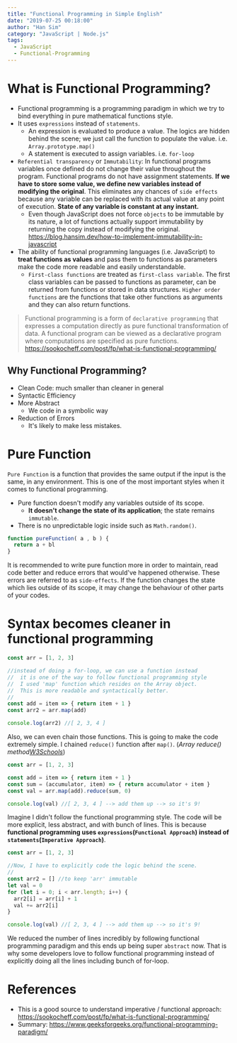```yaml
---
title: "Functional Programming in Simple English"
date: "2019-07-25 00:18:00"
author: "Han Sim"
category: "JavaScript | Node.js"
tags:
  - JavaScript
  - Functional-Programming
---
```


# What is Functional Programming?

- Functional programming is a programming paradigm in which we try to bind everything in pure mathematical functions style.
- It uses `expressions` instead of `statements`. 
  - An expression is evaluated to produce a value. The logics are hidden behind the scene; we just call the function to populate the value. i.e. `Array.prototype.map()`
  - A statement is executed to assign variables. i.e. `for-loop`
- `Referential transparency` or `Immutability`: In functional programs variables once defined do not change their value throughout the program. Functional programs do not have assignment statements. **If we have to store some value, we define new variables instead of modifying the original**. This eliminates any chances of `side effects` because any variable can be replaced with its actual value at any point of execution. **State of any variable is constant at any instant.**
  - Even though JavaScript does not force `objects` to be immutable by its nature, a lot of functions actually support immutability by returning the copy instead of modifying the original. https://blog.hansim.dev/how-to-implement-immutability-in-javascript
- The ability of functional programming languages (i.e. JavaScript) to **treat functions as values** and pass them to functions as parameters make the code more readable and easily understandable.
  - `First-class functions` are treated as `first-class variable`. The first class variables can be passed to functions as parameter, can be returned from functions or stored in data structures. `Higher order functions` are the functions that take other functions as arguments and they can also return functions.

> Functional programming is a form of `declarative programming` that expresses a computation directly as pure functional transformation of data. A functional program can be viewed as a declarative program where computations are specified as pure functions. https://sookocheff.com/post/fp/what-is-functional-programming/

## Why Functional Programming?

- Clean Code: much smaller than cleaner in general
- Syntactic Efficiency
- More Abstract
  - We code in a symbolic way
- Reduction of Errors
  - It's likely to make less mistakes.

# Pure Function

`Pure Function` is a function that provides the same output if the input is the same, in any environment. This is one of the most important styles when it comes to functional programming.

- Pure function doesn't modify any variables outside of its scope.
  - **It doesn't change the state of its application**; the state remains `immutable`.
- There is no unpredictable logic inside such as `Math.random()`.

```JavaScript
function pureFunction( a , b ) {
  return a + bl
}
```

It is recommended to write pure function more in order to maintain, read code better and reduce errors that would've happened otherwise. These errors are referred to as `side-effects`. If the function changes the state which lies outside of its scope, it may change the behaviour of other parts of your codes.

# Syntax becomes cleaner in functional programming

```JavaScript
const arr = [1, 2, 3]

//instead of doing a for-loop, we can use a function instead
//  it is one of the way to follow functional programming style
//  I used 'map' function which resides on the Array object.
//  This is more readable and syntactically better.
//
const add = item => { return item + 1 }
const arr2 = arr.map(add)

console.log(arr2) //[ 2, 3, 4 ]
```

Also, we can even chain those functions. This is going to make the code extremely simple. I chained `reduce()` function after `map()`. (*Array reduce() method[W3Schools](https://www.w3schools.com/jsref/jsref_reduce.asp)*)

```JavaScript
const arr = [1, 2, 3]

const add = item => { return item + 1 }
const sum = (accumulator, item) => { return accumulator + item }
const val = arr.map(add).reduce(sum, 0)

console.log(val) //[ 2, 3, 4 ] --> add them up --> so it's 9!
```

Imagine I didn't follow the functional programming style. The code will be more explicit, less abstract, and with bunch of lines. This is because **functional programming uses `expressions`(`Functional Approach`) instead of `statements`(`Imperative Approach`)**. 

```JavaScript
const arr = [1, 2, 3]

//Now, I have to explicitly code the logic behind the scene.
//
const arr2 = [] //to keep 'arr' immutable
let val = 0
for (let i = 0; i < arr.length; i++) {
  arr2[i] = arr[i] + 1
  val += arr2[i]
}

console.log(val) //[ 2, 3, 4 ] --> add them up --> so it's 9!
```

We reduced the number of lines incredibly by following functional programming paradigm and this ends up being super `abstract` now. That is why some developers love to follow functional programming instead of explicitly doing all the lines including bunch of for-loop.

# References

- This is a good source to understand imperative / functional approach: https://sookocheff.com/post/fp/what-is-functional-programming/
- Summary: https://www.geeksforgeeks.org/functional-programming-paradigm/